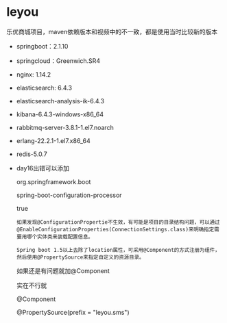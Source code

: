 # leyou
乐优商城项目，maven依赖版本和视频中的不一致，都是使用当时比较新的版本

- springboot：2.1.10

- springcloud：Greenwich.SR4

- nginx: 1.14.2

- elasticsearch: 6.4.3

- elasticsearch-analysis-ik-6.4.3

- kibana-6.4.3-windows-x86_64

- rabbitmq-server-3.8.1-1.el7.noarch

- erlang-22.2.1-1.el7.x86_64

- redis-5.0.7

- day16出错可以添加

  <dependency>

    <groupId> org.springframework.boot </groupId>

    <artifactId> spring-boot-configuration-processor </artifactId>

    <optional> true </optional>

  </dependency>

  ```
  如果发现@ConfigurationPropertie不生效，有可能是项目的目录结构问题，可以通过@EnableConfigurationProperties(ConnectionSettings.class)来明确指定需要用哪个实体类来装载配置信息。
  
  Spring boot 1.5以上去除了location属性，可采用@Component的方式注册为组件，然后使用@PropertySource来指定自定义的资源目录。
  ```

  如果还是有问题就加@Component

  实在不行就

  @Component

  @PropertySource(prefix = "leyou.sms")

  

